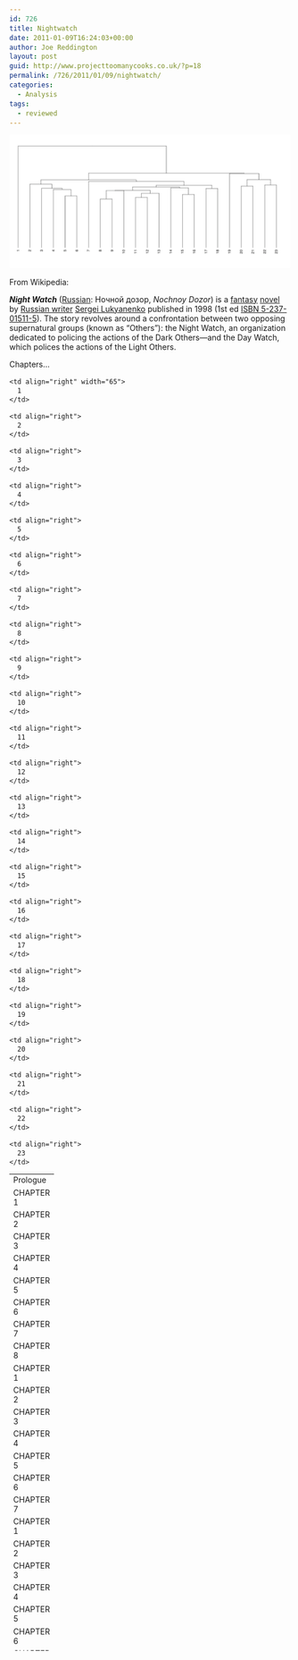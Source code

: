 ```yaml
---
id: 726
title: Nightwatch
date: 2011-01-09T16:24:03+00:00
author: Joe Reddington
layout: post
guid: http://www.projecttoomanycooks.co.uk/?p=18
permalink: /726/2011/01/09/nightwatch/
categories:
  - Analysis
tags:
  - reviewed
---
```

![Alt text](/assets/uploads/2011/01/Screenshot-2019-02-18-11.31.51.png)

From Wikipedia:

_**Night Watch**_ ([Russian](http://en.wikipedia.org/wiki/Russian_language "Russian language"): Ночной дозор, _Nochnoy Dozor_) is a [fantasy](http://en.wikipedia.org/wiki/Fantasy "Fantasy") [novel](http://en.wikipedia.org/wiki/Novel "Novel") by [Russian writer](http://en.wikipedia.org/wiki/Russian_literature "Russian literature") [Sergei Lukyanenko](http://en.wikipedia.org/wiki/Sergei_Lukyanenko "Sergei Lukyanenko") published in 1998 (1st ed [ISBN 5-237-01511-5](http://en.wikipedia.org/wiki/Special:BookSources/5237015115)). The story revolves around a confrontation between two opposing supernatural groups (known as &#8220;Others&#8221;): the Night Watch, an organization dedicated to policing the actions of the Dark Others—and the Day Watch, which polices the actions of the Light Others.

Chapters&#8230;

<!-- table { }td { padding-top: 1px; padding-right: 1px; padding-left: 1px; color: black; font-size: 12pt; font-weight: 400; font-style: normal; text-decoration: none; font-family: Calibri,sans-serif; vertical-align: bottom; border: medium none; white-space: nowrap; } -->

<table style="height: 853px;" border="0" width="311" cellspacing="0" cellpadding="0">
  <tr>
    <td width="65" height="15">
      Prologue
    </td>
    
    <td align="right" width="65">
      1
    </td>
  </tr>
  
  <tr>
    <td height="15">
      CHAPTER 1
    </td>
    
    <td align="right">
      2
    </td>
  </tr>
  
  <tr>
    <td height="15">
      CHAPTER 2
    </td>
    
    <td align="right">
      3
    </td>
  </tr>
  
  <tr>
    <td height="15">
      CHAPTER 3
    </td>
    
    <td align="right">
      4
    </td>
  </tr>
  
  <tr>
    <td height="15">
      CHAPTER 4
    </td>
    
    <td align="right">
      5
    </td>
  </tr>
  
  <tr>
    <td height="15">
      CHAPTER 5
    </td>
    
    <td align="right">
      6
    </td>
  </tr>
  
  <tr>
    <td height="15">
      CHAPTER 6
    </td>
    
    <td align="right">
      7
    </td>
  </tr>
  
  <tr>
    <td height="15">
      CHAPTER 7
    </td>
    
    <td align="right">
      8
    </td>
  </tr>
  
  <tr>
    <td height="15">
      CHAPTER 8
    </td>
    
    <td align="right">
      9
    </td>
  </tr>
  
  <tr>
    <td height="15">
      CHAPTER 1
    </td>
    
    <td align="right">
      10
    </td>
  </tr>
  
  <tr>
    <td height="15">
      CHAPTER 2
    </td>
    
    <td align="right">
      11
    </td>
  </tr>
  
  <tr>
    <td height="15">
      CHAPTER 3
    </td>
    
    <td align="right">
      12
    </td>
  </tr>
  
  <tr>
    <td height="15">
      CHAPTER 4
    </td>
    
    <td align="right">
      13
    </td>
  </tr>
  
  <tr>
    <td height="15">
      CHAPTER 5
    </td>
    
    <td align="right">
      14
    </td>
  </tr>
  
  <tr>
    <td height="15">
      CHAPTER 6
    </td>
    
    <td align="right">
      15
    </td>
  </tr>
  
  <tr>
    <td height="15">
      CHAPTER 7
    </td>
    
    <td align="right">
      16
    </td>
  </tr>
  
  <tr>
    <td height="15">
      CHAPTER 1
    </td>
    
    <td align="right">
      17
    </td>
  </tr>
  
  <tr>
    <td height="15">
      CHAPTER 2
    </td>
    
    <td align="right">
      18
    </td>
  </tr>
  
  <tr>
    <td height="15">
      CHAPTER 3
    </td>
    
    <td align="right">
      19
    </td>
  </tr>
  
  <tr>
    <td height="15">
      CHAPTER 4
    </td>
    
    <td align="right">
      20
    </td>
  </tr>
  
  <tr>
    <td height="15">
      CHAPTER 5
    </td>
    
    <td align="right">
      21
    </td>
  </tr>
  
  <tr>
    <td height="15">
      CHAPTER 6
    </td>
    
    <td align="right">
      22
    </td>
  </tr>
  
  <tr>
    <td height="15">
      CHAPTER 7
    </td>
    
    <td align="right">
      23
    </td>
  </tr>
</table>
